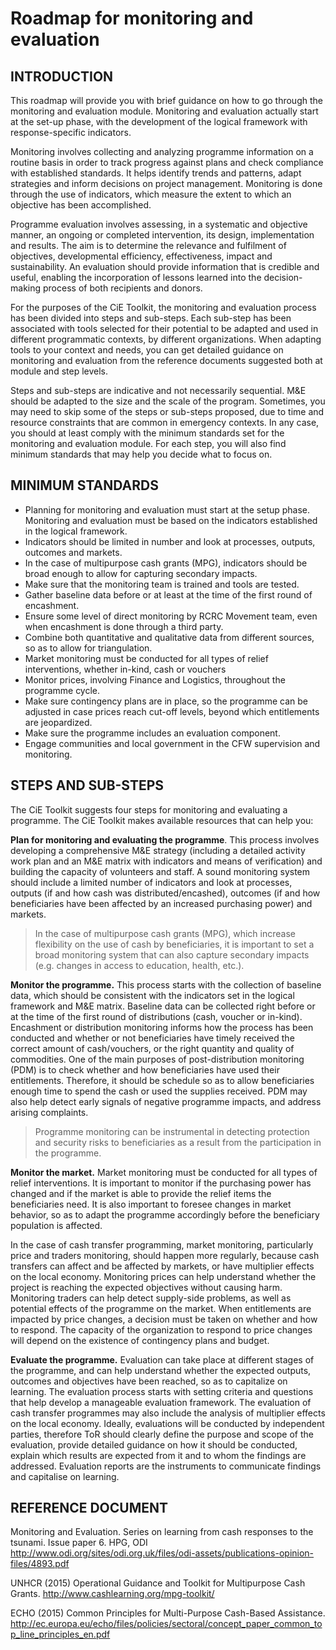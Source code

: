 # Roadmap for monitoring and evaluation

## INTRODUCTION
This roadmap will provide you with brief guidance on how to go through the monitoring and evaluation module. Monitoring and evaluation actually start at the set-up phase, with the development of the logical framework with response-specific indicators.

Monitoring involves collecting and analyzing programme information on a routine basis in order to track progress against plans and check compliance with established standards. It helps identify trends and patterns, adapt strategies and inform decisions on project management. Monitoring is done through the use of indicators, which measure the extent to which an objective has been accomplished.

Programme evaluation involves assessing, in a systematic and objective manner, an ongoing or completed intervention, its design, implementation and results. The aim is to determine the relevance and fulfilment of objectives, developmental efficiency, effectiveness, impact and sustainability. An evaluation should provide information that is credible and useful, enabling the incorporation of lessons learned into the decision-making process of both recipients and donors.

For the purposes of the CiE Toolkit, the monitoring and evaluation process has been divided into steps and sub-steps. Each sub-step has been associated with tools selected for their potential to be adapted and used in different programmatic contexts, by different organizations. When adapting tools to your context and needs, you can get detailed guidance on monitoring and evaluation from the reference documents suggested both at module and step levels.

Steps and sub-steps are indicative and not necessarily sequential. M&E should be adapted to the size and the scale of the program. Sometimes, you may need to skip some of the steps or sub-steps proposed, due to time and resource constraints that are common in emergency contexts. In any case, you should at least comply with the minimum standards set for the monitoring and evaluation module. For each step, you will also find minimum standards that may help you decide what to focus on.

## MINIMUM STANDARDS
* Planning for monitoring and evaluation must start at the setup phase.
Monitoring and evaluation must be based on the indicators established in the logical framework.
* Indicators should be limited in number and look at processes, outputs, outcomes and markets.
* In the case of multipurpose cash grants (MPG), indicators should be broad enough to allow for capturing secondary impacts.
* Make sure that the monitoring team is trained and tools are tested.
* Gather baseline data before or at least at the time of the first round of encashment.
* Ensure some level of direct monitoring by RCRC Movement team, even when encashment is done through a third party.
* Combine both quantitative and qualitative data from different sources, so as to allow for triangulation.
* Market monitoring must be conducted for all types of relief interventions, whether in-kind, cash or vouchers
* Monitor prices, involving Finance and Logistics, throughout the programme cycle.
* Make sure contingency plans are in place, so the programme can be adjusted in case prices reach cut-off levels, beyond which entitlements are jeopardized.
* Make sure the programme includes an evaluation component.
* Engage communities and local government in the CFW supervision and monitoring.

## STEPS AND SUB-STEPS
The CiE Toolkit suggests four steps for monitoring and evaluating a programme. The CiE Toolkit makes available resources that can help you:

**Plan for monitoring and evaluating the programme**. This process involves developing a comprehensive M&E strategy (including a detailed activity work plan and an M&E matrix with indicators and means of verification) and building the capacity of volunteers and staff. A sound monitoring system should include a limited number of indicators and look at processes, outputs (if and how cash was distributed/encashed), outcomes (if and how beneficiaries have been affected by an increased purchasing power) and markets.

> In the case of multipurpose cash grants (MPG), which increase flexibility on the use of cash by beneficiaries, it is important to set a broad monitoring system that can also capture secondary impacts (e.g. changes in access to education, health, etc.).

**Monitor the programme.** This process starts with the collection of baseline data, which should be consistent with the indicators set in the logical framework and M&E matrix. Baseline data can be collected right before or at the time of the first round of distributions (cash, voucher or in-kind). Encashment or distribution monitoring informs how the process has been conducted and whether or not beneficiaries have timely received the correct amount of cash/vouchers, or the right quantity and quality of commodities. One of the main purposes of post-distribution monitoring (PDM) is to check whether and how beneficiaries have used their entitlements. Therefore, it should be schedule so as to allow beneficiaries enough time to spend the cash or used the supplies received. PDM may also help detect early signals of negative programme impacts, and address arising complaints.

>Programme monitoring can be instrumental in detecting protection and security risks to beneficiaries as a result from the participation in the programme.

**Monitor the market.** Market monitoring must be conducted for all types of relief interventions. It is important to monitor if the purchasing power has changed and if the market is able to provide the relief items the beneficiaries need. It is also important to foresee changes in market behavior, so as to adapt the programme accordingly before the beneficiary population is affected.

In the case of cash transfer programming, market monitoring, particularly price and traders monitoring, should happen more regularly, because cash transfers can affect and be affected by markets, or have multiplier effects on the local economy. Monitoring prices can help understand whether the project is reaching the expected objectives without causing harm. Monitoring traders can help detect supply-side problems, as well as potential effects of the programme on the market. When entitlements are impacted by price changes, a decision must be taken on whether and how to respond. The capacity of the organization to respond to price changes will depend on the existence of contingency plans and budget.

**Evaluate the programme.** Evaluation can take place at different stages of the programme, and can help understand whether the expected outputs, outcomes and objectives have been reached, so as to capitalize on learning. The evaluation process starts with setting criteria and questions that help develop a manageable evaluation framework. The evaluation of cash transfer programmes may also include the analysis of multiplier effects on the local economy. Ideally, evaluations will be conducted by independent parties, therefore ToR should clearly define the purpose and scope of the evaluation, provide detailed guidance on how it should be conducted, explain which results are expected from it and to whom the findings are addressed. Evaluation reports are the instruments to communicate findings and capitalise on learning.

## REFERENCE DOCUMENT

Monitoring and Evaluation. Series on learning from cash responses to the tsunami. Issue paper 6. HPG, ODI
http://www.odi.org/sites/odi.org.uk/files/odi-assets/publications-opinion-files/4893.pdf

UNHCR (2015) Operational Guidance and Toolkit for Multipurpose Cash Grants.
http://www.cashlearning.org/mpg-toolkit/

ECHO (2015) Common Principles for Multi-Purpose Cash-Based Assistance.
http://ec.europa.eu/echo/files/policies/sectoral/concept_paper_common_top_line_principles_en.pdf  
